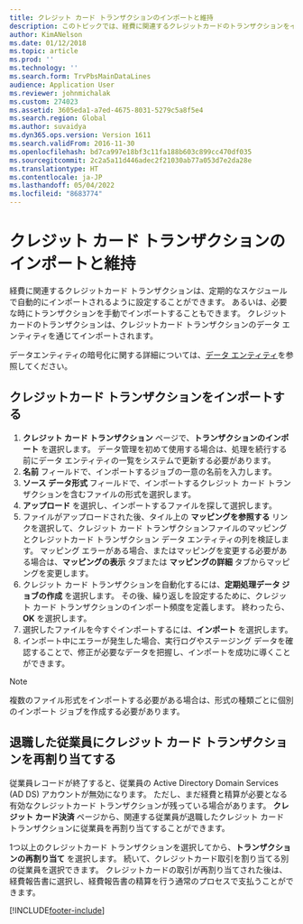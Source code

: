 ```yaml
---
title: クレジット カード トランザクションのインポートと維持
description: このトピックでは、経費に関連するクレジットカードのトランザクションをインポートして管理する方法を説明しています。 これらのトランザクションは、定期的なスケジュールで自動的にインポートされるように設定することもできますし、必要に応じて手動でインポートすることもできます。
author: KimANelson
ms.date: 01/12/2018
ms.topic: article
ms.prod: ''
ms.technology: ''
ms.search.form: TrvPbsMainDataLines
audience: Application User
ms.reviewer: johnmichalak
ms.custom: 274023
ms.assetid: 3605eda1-a7ed-4675-8031-5279c5a8f5e4
ms.search.region: Global
ms.author: suvaidya
ms.dyn365.ops.version: Version 1611
ms.search.validFrom: 2016-11-30
ms.openlocfilehash: bd7ca997e18bf3c11fa188b603c899cc470df035
ms.sourcegitcommit: 2c2a5a11d446adec2f21030ab77a053d7e2da28e
ms.translationtype: HT
ms.contentlocale: ja-JP
ms.lasthandoff: 05/04/2022
ms.locfileid: "8683774"
---
```

# <a name="import-and-maintain-credit-card-transactions"></a>クレジット カード トランザクションのインポートと維持

経費に関連するクレジットカード トランザクションは、定期的なスケジュールで自動的にインポートされるように設定することができます。 あるいは、必要な時にトランザクションを手動でインポートすることもできます。 クレジットカードのトランザクションは、クレジットカード トランザクションのデータ エンティティを通じてインポートされます。

データエンティティの暗号化に関する詳細については、[データ エンティティ](/dynamics365/fin-ops-core/dev-itpro/data-entities/data-entities)を参照してください。

## <a name="import-credit-card-transactions"></a>クレジットカード トランザクションをインポートする

1. **クレジット カード トランザクション** ページで、**トランザクションのインポート** を選択します。 データ管理を初めて使用する場合は、処理を続行する前にデータ エンティティの一覧をシステムで更新する必要があります。
2. **名前** フィールドで、インポートするジョブの一意の名前を入力します。
3. **ソース データ形式** フィールドで、インポートするクレジット カード トランザクションを含むファイルの形式を選択します。
4. **アップロード** を選択し、インポートするファイルを探して選択します。
5. ファイルがアップロードされた後、タイル上の **マッピングを参照する** リンクを選択して、クレジット カード トランザクションファイルのマッピングとクレジットカード トランザクション データ エンティティの列を検証します。 マッピング エラーがある場合、またはマッピングを変更する必要がある場合は、**マッピングの表示** タブまたは **マッピングの詳細** タブからマッピングを変更します。
6. クレジット カード トランザクションを自動化するには、**定期処理データ ジョブの作成** を選択します。 その後、繰り返しを設定するために、クレジット カード トランザクションのインポート頻度を定義します。 終わったら、**OK** を選択します。
7. 選択したファイルを今すぐインポートするには、**インポート** を選択します。
8. インポート中にエラーが発生した場合、実行ログやステージング データを確認することで、修正が必要なデータを把握し、インポートを成功に導くことができます。

> [!NOTE]
> 複数のファイル形式をインポートする必要がある場合は、形式の種類ごとに個別のインポート ジョブを作成する必要があります。

## <a name="reassign-the-credit-card-transactions-for-terminated-employees"></a>退職した従業員にクレジット カード トランザクションを再割り当てする

従業員レコードが終了すると、従業員の Active Directory Domain Services (AD DS) アカウントが無効になります。 ただし、まだ経費と精算が必要となる有効なクレジットカード トランザクションが残っている場合があります。 **クレジット カード決済** ページから、関連する従業員が退職したクレジット カード トランザクションに従業員を再割り当てすることができます。

1つ以上のクレジットカード トランザクションを選択してから、**トランザクションの再割り当て** を選択します。 続いて、クレジットカード取引を割り当てる別の従業員を選択できます。 クレジットカードの取引が再割り当てされた後は、経費報告書に選択し、経費報告書の精算を行う通常のプロセスで支払うことができます。


[!INCLUDE[footer-include](../includes/footer-banner.md)]
